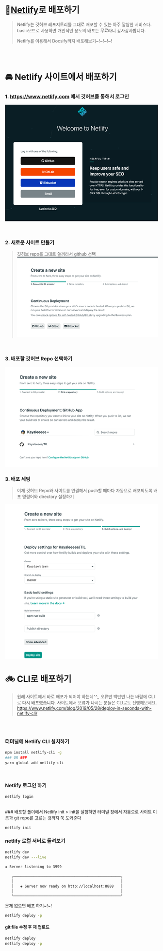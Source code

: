# 🌵[Netlify](https://www.netlify.com/)로 배포하기

> Netlify는 깃허브 레포지토리를 그대로 배포할 수 있는 아주 깔쌈한 서비스다.
> basic모드로 사용하면 개인적인 용도의 배포는 **무료**라니 감사감사합니다.
>
> Netlify를 이용해서 Docsify까지 배포해보기~!~!~!~!

<br />
<br />

# 🚘 Netlify 사이트에서 배포하기

### 1. https://www.netlify.com 에서 깃허브를 통해서 로그인

![로그인 페이지](./img/login.png)

<br />

### 2. 새로운 사이트 만들기

> 깃허브 repo를 그대로 쓸꺼라서 github 선택
> ![선택 페이지](./img/create.png)

<br />

### 3. 배포할 깃허브 Repo 선택하기

![배포 페이지](./img/select.png)
<br />

### 3. 배포 세팅

> 이제 깃허브 Repo와 사이트를 연결해서 push할 때마다 자동으로 배포되도록 배포 명령어와 directory 설정하기

![빌드 페이지](./img/setting.png)

# 🚲 CLI로 배포하기

> 원래 사이트에서 바로 배포가 되어야 하는데^^,, 오류만 백만번 나는 바람에 CLI로 다시 배포했습니다.
> 사이트에서 오류가 나시는 분들은 CLI로도 진행해보세요.
> https://www.netlify.com/blog/2019/05/28/deploy-in-seconds-with-netlify-cli/

<br/><br/>

### 터미널에 Netlify CLI 설치하기

```bash
npm install netlify-cli -g
### OR ###
yarn global add netlify-cli
```

<br>

### Netlify 로그인 하기

```bash
netlify login
```

<br>
### 배포할 폴더에서 Netlify init
> init을 실행하면 터미널 창에서 자동으로 사이트 이름과 git repo를 고르는 것까지 쭉 도와준다

```bash
netlify init
```

### netlify 로컬 서버로 돌려보기

```bash
netlify dev
netlify dev ---live
```

```
◈ Server listening to 3999

   ┌─────────────────────────────────────────────────┐
   │                                                 │
   │   ◈ Server now ready on http://localhost:8888   │
   │                                                 │
   └─────────────────────────────────────────────────┘
```

문제 없으면 배포 하기~!~!

```bash
netlify deploy -p
```

#### git file 수정 후 재 업로드

```bash
netlify deploy
netlify deploy -p
```
